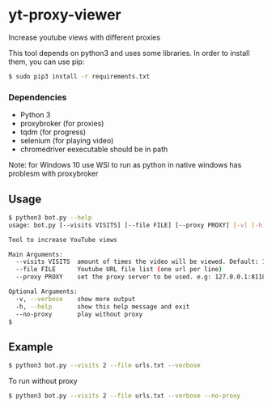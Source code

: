 # yt-proxy-viewer
Increase youtube views with different proxies

This tool depends on python3 and uses some libraries. In order to install them, you can use pip:

```sh
$ sudo pip3 install -r requirements.txt
```

### Dependencies
 - Python 3
 - proxybroker (for proxies)
 - tqdm (for progress)
 - selenium (for playing video)
 - chromedriver eexecutable should be in path

Note: for Windows 10 use WSl to run as python in native windows has problesm with proxybroker

## Usage
```sh
$ python3 bot.py --help
usage: bot.py [--visits VISITS] [--file FILE] [--proxy PROXY] [-v] [-h] [--no-proxy]

Tool to increase YouTube views

Main Arguments:
  --visits VISITS  amount of times the video will be viewed. Default: 1
  --file FILE      Youtube URL file list (one url per line)
  --proxy PROXY    set the proxy server to be used. e.g: 127.0.0.1:8118

Optional Arguments:
  -v, --verbose    show more output
  -h, --help       show this help message and exit
  --no-proxy       play without proxy
$
```

## Example
```sh
$ python3 bot.py --visits 2 --file urls.txt --verbose
```

To run without proxy
```sh
$ python3 bot.py --visits 2 --file urls.txt --verbose --no-proxy
```
